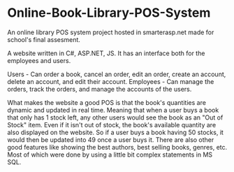 # Online-Book-Library-POS-System
An online library POS system project  hosted in smarterasp.net made for school's final assesment.

A website written in C#, ASP.NET, JS. It has an interface both for the employees and users. 

Users - Can order a book, cancel an order, edit an order, create an account, delete an account, and edit their account.
Employees - Can manage the orders, track the orders, and manage the accounts of the users.

What makes the website a good POS is that the book's quantities are dynamic and updated in real time. Meaning that when a user buys a book that only has 1 stock left,
any other users would see the book as an "Out of Stock" item. Even if it isn't out of stock, the book's available quantity are also displayed on the website. So if 
a user buys a book having 50 stocks, it would then be updated into 49 once a user buys it. There are also other good features like showing the best authors, best selling books,
genres, etc. Most of which were done by using a little bit complex statements in MS SQL. 
